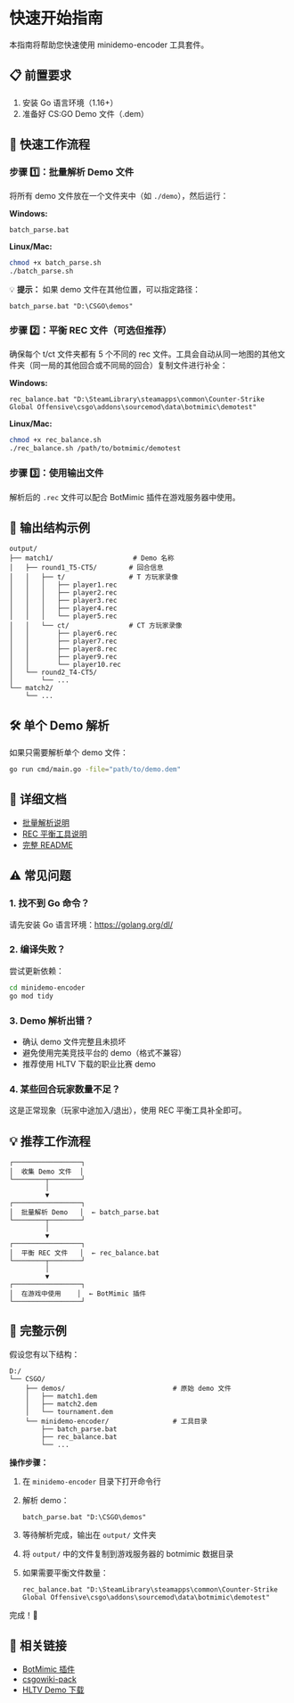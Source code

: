 # 快速开始指南

本指南将帮助您快速使用 minidemo-encoder 工具套件。

## 📋 前置要求

1. 安装 Go 语言环境（1.16+）
2. 准备好 CS:GO Demo 文件（.dem）

## 🚀 快速工作流程

### 步骤 1️⃣：批量解析 Demo 文件

将所有 demo 文件放在一个文件夹中（如 `./demo`），然后运行：

**Windows:**
```batch
batch_parse.bat
```

**Linux/Mac:**
```bash
chmod +x batch_parse.sh
./batch_parse.sh
```

💡 **提示：** 如果 demo 文件在其他位置，可以指定路径：
```batch
batch_parse.bat "D:\CSGO\demos"
```

### 步骤 2️⃣：平衡 REC 文件（可选但推荐）

确保每个 t/ct 文件夹都有 5 个不同的 rec 文件。工具会自动从同一地图的其他文件夹（同一局的其他回合或不同局的回合）复制文件进行补全：

**Windows:**
```batch
rec_balance.bat "D:\SteamLibrary\steamapps\common\Counter-Strike Global Offensive\csgo\addons\sourcemod\data\botmimic\demotest"
```

**Linux/Mac:**
```bash
chmod +x rec_balance.sh
./rec_balance.sh /path/to/botmimic/demotest
```

### 步骤 3️⃣：使用输出文件

解析后的 `.rec` 文件可以配合 BotMimic 插件在游戏服务器中使用。

## 📁 输出结构示例

```
output/
├── match1/                    # Demo 名称
│   ├── round1_T5-CT5/        # 回合信息
│   │   ├── t/                # T 方玩家录像
│   │   │   ├── player1.rec
│   │   │   ├── player2.rec
│   │   │   ├── player3.rec
│   │   │   ├── player4.rec
│   │   │   └── player5.rec
│   │   └── ct/               # CT 方玩家录像
│   │       ├── player6.rec
│   │       ├── player7.rec
│   │       ├── player8.rec
│   │       ├── player9.rec
│   │       └── player10.rec
│   └── round2_T4-CT5/
│       └── ...
└── match2/
    └── ...
```

## 🛠️ 单个 Demo 解析

如果只需要解析单个 demo 文件：

```bash
go run cmd/main.go -file="path/to/demo.dem"
```

## 📖 详细文档

- [批量解析说明](批量解析说明.md)
- [REC 平衡工具说明](REC平衡工具说明.md)
- [完整 README](README.md)

## ⚠️ 常见问题

### 1. 找不到 Go 命令？

请先安装 Go 语言环境：https://golang.org/dl/

### 2. 编译失败？

尝试更新依赖：
```bash
cd minidemo-encoder
go mod tidy
```

### 3. Demo 解析出错？

- 确认 demo 文件完整且未损坏
- 避免使用完美竞技平台的 demo（格式不兼容）
- 推荐使用 HLTV 下载的职业比赛 demo

### 4. 某些回合玩家数量不足？

这是正常现象（玩家中途加入/退出），使用 REC 平衡工具补全即可。

## 💡 推荐工作流程

```
┌─────────────────┐
│  收集 Demo 文件  │
└────────┬────────┘
         │
         ▼
┌─────────────────┐
│  批量解析 Demo   │  ← batch_parse.bat
└────────┬────────┘
         │
         ▼
┌─────────────────┐
│  平衡 REC 文件   │  ← rec_balance.bat
└────────┬────────┘
         │
         ▼
┌─────────────────┐
│  在游戏中使用    │  ← BotMimic 插件
└─────────────────┘
```

## 🎯 完整示例

假设您有以下结构：

```
D:/
└── CSGO/
    ├── demos/                           # 原始 demo 文件
    │   ├── match1.dem
    │   ├── match2.dem
    │   └── tournament.dem
    └── minidemo-encoder/                # 工具目录
        ├── batch_parse.bat
        ├── rec_balance.bat
        └── ...
```

**操作步骤：**

1. 在 `minidemo-encoder` 目录下打开命令行

2. 解析 demo：
   ```batch
   batch_parse.bat "D:\CSGO\demos"
   ```

3. 等待解析完成，输出在 `output/` 文件夹

4. 将 `output/` 中的文件复制到游戏服务器的 botmimic 数据目录

5. 如果需要平衡文件数量：
   ```batch
   rec_balance.bat "D:\SteamLibrary\steamapps\common\Counter-Strike Global Offensive\csgo\addons\sourcemod\data\botmimic\demotest"
   ```

完成！🎉

## 🔗 相关链接

- [BotMimic 插件](https://github.com/peace-maker/botmimic)
- [csgowiki-pack](https://github.com/csgowiki/csgowiki-pack/tree/dev-1.4.4)
- [HLTV Demo 下载](https://www.hltv.org/matches) 